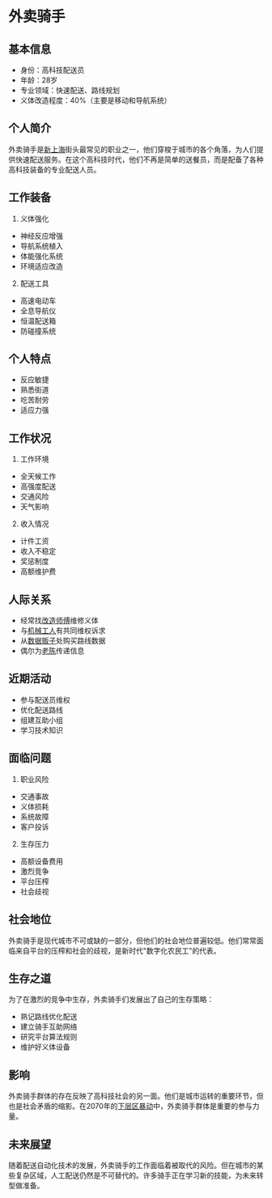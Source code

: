 # 外卖骑手

## 基本信息
- 身份：高科技配送员
- 年龄：28岁
- 专业领域：快速配送、路线规划
- 义体改造程度：40%（主要是移动和导航系统）

## 个人简介
外卖骑手是[新上海](/城市/新上海.md)街头最常见的职业之一，他们穿梭于城市的各个角落，为人们提供快速配送服务。在这个高科技时代，他们不再是简单的送餐员，而是配备了各种高科技装备的专业配送人员。

## 工作装备
1. 义体强化
- 神经反应增强
- 导航系统植入
- 体能强化系统
- 环境适应改造

2. 配送工具
- 高速电动车
- 全息导航仪
- 恒温配送箱
- 防碰撞系统

## 个人特点
- 反应敏捷
- 熟悉街道
- 吃苦耐劳
- 适应力强

## 工作状况
1. 工作环境
- 全天候工作
- 高强度配送
- 交通风险
- 天气影响

2. 收入情况
- 计件工资
- 收入不稳定
- 奖惩制度
- 高额维护费

## 人际关系
- 经常找[改造师傅](/人物/改造师傅.md)维修义体
- 与[机械工人](/人物/机械工人.md)有共同维权诉求
- 从[数据贩子](/人物/数据贩子.md)处购买路线数据
- 偶尔为[老陈](/人物/老陈.md)传递信息

## 近期活动
- 参与配送员维权
- 优化配送路线
- 组建互助小组
- 学习技术知识

## 面临问题
1. 职业风险
- 交通事故
- 义体损耗
- 系统故障
- 客户投诉

2. 生存压力
- 高额设备费用
- 激烈竞争
- 平台压榨
- 社会歧视

## 社会地位
外卖骑手是现代城市不可或缺的一部分，但他们的社会地位普遍较低。他们常常面临来自平台的压榨和社会的歧视，是新时代"数字化农民工"的代表。

## 生存之道
为了在激烈的竞争中生存，外卖骑手们发展出了自己的生存策略：
- 熟记路线优化配送
- 建立骑手互助网络
- 研究平台算法规则
- 维护好义体设备

## 影响
外卖骑手群体的存在反映了高科技社会的另一面。他们是城市运转的重要环节，但也是社会矛盾的缩影。在2070年的[下层区暴动](/历史/2070下层区暴动.md)中，外卖骑手群体是重要的参与力量。

## 未来展望
随着配送自动化技术的发展，外卖骑手的工作面临着被取代的风险。但在城市的某些复杂区域，人工配送仍然是不可替代的。许多骑手正在学习新的技能，为未来转型做准备。
